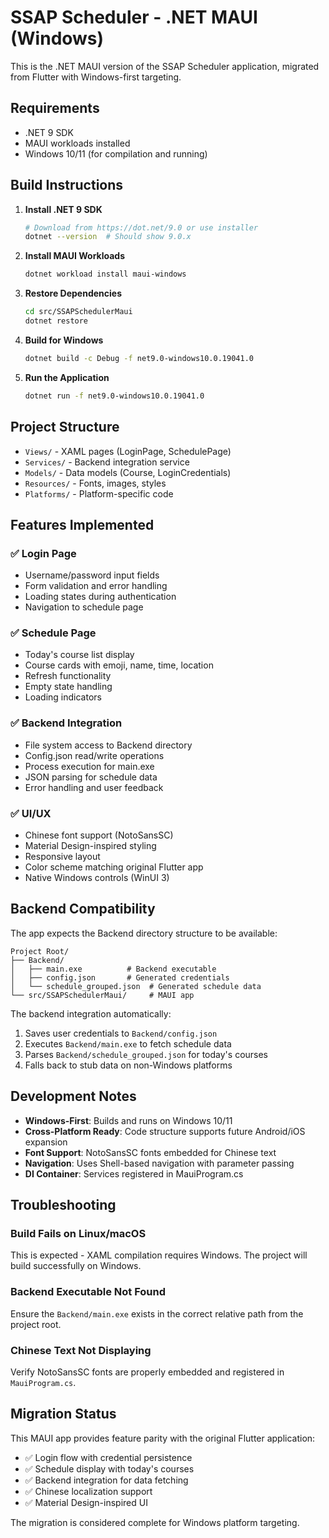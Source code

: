 # SSAP Scheduler - .NET MAUI (Windows)

This is the .NET MAUI version of the SSAP Scheduler application, migrated from Flutter with Windows-first targeting.

## Requirements

- .NET 9 SDK
- MAUI workloads installed
- Windows 10/11 (for compilation and running)

## Build Instructions

1. **Install .NET 9 SDK**
   ```bash
   # Download from https://dot.net/9.0 or use installer
   dotnet --version  # Should show 9.0.x
   ```

2. **Install MAUI Workloads**
   ```bash
   dotnet workload install maui-windows
   ```

3. **Restore Dependencies**
   ```bash
   cd src/SSAPSchedulerMaui
   dotnet restore
   ```

4. **Build for Windows**
   ```bash
   dotnet build -c Debug -f net9.0-windows10.0.19041.0
   ```

5. **Run the Application**
   ```bash
   dotnet run -f net9.0-windows10.0.19041.0
   ```

## Project Structure

- `Views/` - XAML pages (LoginPage, SchedulePage)
- `Services/` - Backend integration service
- `Models/` - Data models (Course, LoginCredentials)
- `Resources/` - Fonts, images, styles
- `Platforms/` - Platform-specific code

## Features Implemented

### ✅ Login Page
- Username/password input fields
- Form validation and error handling  
- Loading states during authentication
- Navigation to schedule page

### ✅ Schedule Page
- Today's course list display
- Course cards with emoji, name, time, location
- Refresh functionality
- Empty state handling
- Loading indicators

### ✅ Backend Integration
- File system access to Backend directory
- Config.json read/write operations
- Process execution for main.exe
- JSON parsing for schedule data
- Error handling and user feedback

### ✅ UI/UX
- Chinese font support (NotoSansSC)
- Material Design-inspired styling
- Responsive layout
- Color scheme matching original Flutter app
- Native Windows controls (WinUI 3)

## Backend Compatibility

The app expects the Backend directory structure to be available:
```
Project Root/
├── Backend/
│   ├── main.exe          # Backend executable
│   ├── config.json       # Generated credentials
│   └── schedule_grouped.json  # Generated schedule data
└── src/SSAPSchedulerMaui/     # MAUI app
```

The backend integration automatically:
1. Saves user credentials to `Backend/config.json`
2. Executes `Backend/main.exe` to fetch schedule data
3. Parses `Backend/schedule_grouped.json` for today's courses
4. Falls back to stub data on non-Windows platforms

## Development Notes

- **Windows-First**: Builds and runs on Windows 10/11
- **Cross-Platform Ready**: Code structure supports future Android/iOS expansion
- **Font Support**: NotoSansSC fonts embedded for Chinese text
- **Navigation**: Uses Shell-based navigation with parameter passing
- **DI Container**: Services registered in MauiProgram.cs

## Troubleshooting

### Build Fails on Linux/macOS
This is expected - XAML compilation requires Windows. The project will build successfully on Windows.

### Backend Executable Not Found
Ensure the `Backend/main.exe` exists in the correct relative path from the project root.

### Chinese Text Not Displaying
Verify NotoSansSC fonts are properly embedded and registered in `MauiProgram.cs`.

## Migration Status

This MAUI app provides feature parity with the original Flutter application:
- ✅ Login flow with credential persistence
- ✅ Schedule display with today's courses
- ✅ Backend integration for data fetching
- ✅ Chinese localization support
- ✅ Material Design-inspired UI

The migration is considered complete for Windows platform targeting.